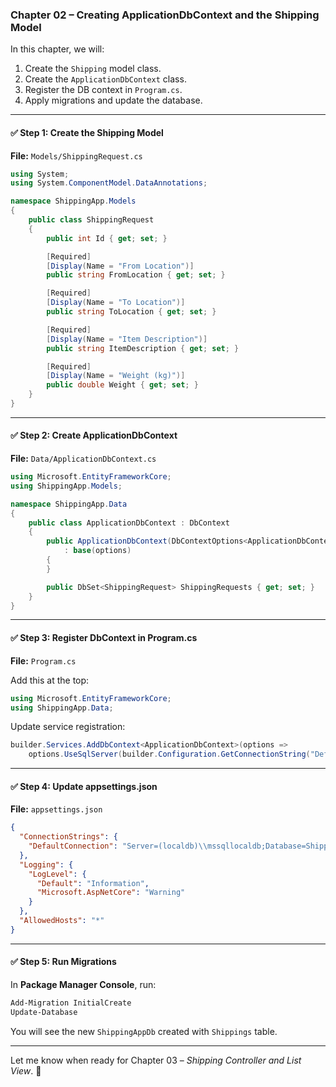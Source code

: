 ### Chapter 02 – Creating ApplicationDbContext and the Shipping Model

In this chapter, we will:
1. Create the `Shipping` model class.
2. Create the `ApplicationDbContext` class.
3. Register the DB context in `Program.cs`.
4. Apply migrations and update the database.

---

#### ✅ Step 1: Create the Shipping Model

**File:** `Models/ShippingRequest.cs`

```csharp
using System;
using System.ComponentModel.DataAnnotations;

namespace ShippingApp.Models
{
    public class ShippingRequest
    {
        public int Id { get; set; }

        [Required]
        [Display(Name = "From Location")]
        public string FromLocation { get; set; }

        [Required]
        [Display(Name = "To Location")]
        public string ToLocation { get; set; }

        [Required]
        [Display(Name = "Item Description")]
        public string ItemDescription { get; set; }

        [Required]
        [Display(Name = "Weight (kg)")]
        public double Weight { get; set; }
    }
}
```

---

#### ✅ Step 2: Create ApplicationDbContext

**File:** `Data/ApplicationDbContext.cs`

```csharp
using Microsoft.EntityFrameworkCore;
using ShippingApp.Models;

namespace ShippingApp.Data
{
    public class ApplicationDbContext : DbContext
    {
        public ApplicationDbContext(DbContextOptions<ApplicationDbContext> options)
            : base(options)
        {
        }

        public DbSet<ShippingRequest> ShippingRequests { get; set; }
    }
}

```

---

#### ✅ Step 3: Register DbContext in Program.cs

**File:** `Program.cs`

Add this at the top:
```csharp
using Microsoft.EntityFrameworkCore;
using ShippingApp.Data;
```

Update service registration:
```csharp
builder.Services.AddDbContext<ApplicationDbContext>(options =>
    options.UseSqlServer(builder.Configuration.GetConnectionString("DefaultConnection")));
```

---

#### ✅ Step 4: Update appsettings.json

**File:** `appsettings.json`

```json
{
  "ConnectionStrings": {
    "DefaultConnection": "Server=(localdb)\\mssqllocaldb;Database=ShippingAppDb;Trusted_Connection=True;MultipleActiveResultSets=true"
  },
  "Logging": {
    "LogLevel": {
      "Default": "Information",
      "Microsoft.AspNetCore": "Warning"
    }
  },
  "AllowedHosts": "*"
}
```

---

#### ✅ Step 5: Run Migrations

In **Package Manager Console**, run:

```powershell
Add-Migration InitialCreate
Update-Database
```

You will see the new `ShippingAppDb` created with `Shippings` table.

---

Let me know when ready for Chapter 03 – *Shipping Controller and List View*. 🚚
